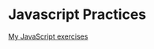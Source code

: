 # Javascript Practices
[My JavaScript exercises ](https://www.w3resource.com/javascript-exercises/javascript-basic-exercises.php)


